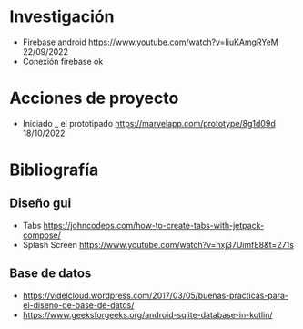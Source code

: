 # Investigación 
- Firebase android https://www.youtube.com/watch?v=IiuKAmgRYeM 22/09/2022
- Conexión firebase ok

# Acciones de proyecto 
- Iniciado _ el prototipado https://marvelapp.com/prototype/8g1d09d 18/10/2022

# Bibliografía

## Diseño gui

- Tabs https://johncodeos.com/how-to-create-tabs-with-jetpack-compose/
- Splash Screen https://www.youtube.com/watch?v=hxj37UimfE8&t=271s
 
 ## Base de datos
 
- https://videlcloud.wordpress.com/2017/03/05/buenas-practicas-para-el-diseno-de-base-de-datos/
- https://www.geeksforgeeks.org/android-sqlite-database-in-kotlin/
